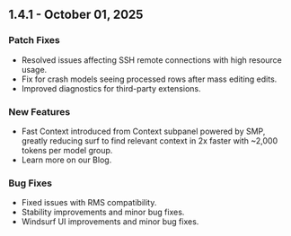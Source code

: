 ## 1.4.1 - October 01, 2025

### Patch Fixes
- Resolved issues affecting SSH remote connections with high resource usage.
- Fix for crash models seeing processed rows after mass editing edits.
- Improved diagnostics for third-party extensions.

### New Features
- Fast Context introduced from Context subpanel powered by SMP, greatly reducing surf to find relevant context in 2x faster with ~2,000 tokens per model group.
- Learn more on our Blog.

### Bug Fixes
- Fixed issues with RMS compatibility.
- Stability improvements and minor bug fixes.
- Windsurf UI improvements and minor bug fixes.